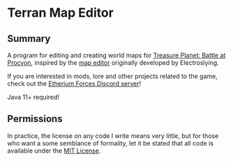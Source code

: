 Terran Map Editor
=================


Summary
-------

A program for editing and creating world maps for [Treasure Planet: Battle at Procyon](https://store.steampowered.com/app/331970/Disneys_Treasure_Planet_Battle_of_Procyon/), inspired by the [map editor](https://www.dropbox.com/s/35u3zd34ju6oinw/Map%20Editor.zip) originally developed by Electroslying.

If you are interested in mods, lore and other projects related to the game, check out the [Etherium Forces Discord server](https://steamcommunity.com/linkfilter/?url=https://discord.gg/drQNME8)!

Java 11+ required!


Permissions
-----------

In practice, the license on any code I write means very little, but for those who want a some semblance of formality, let it be stated that all code is available under the [MIT License](https://github.com/tomdodd4598/Terran-Map-Editor/blob/main/LICENSE.md).